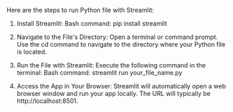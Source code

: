 
Here are the steps to run  Python file with Streamlit:

1. Install Streamlit:
   Bash command:
   pip install streamlit

2. Navigate to the File's Directory:
Open a terminal or command prompt.
Use the cd command to navigate to the directory where your Python file is located.

3. Run the File with Streamlit:
Execute the following command in the terminal:
Bash command:
streamlit run your_file_name.py

 4. Access the App in Your Browser:
Streamlit will automatically open a web browser window and run your app locally. The URL will typically be http://localhost:8501.
